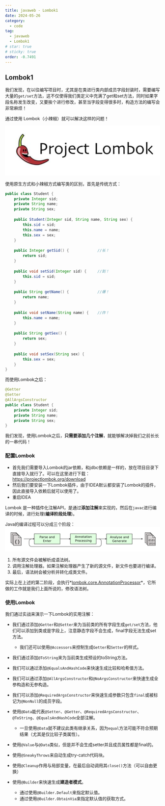 ```yaml
---
title: javaweb - Lombok1
date: 2024-05-26
category:
  - code
tag:
  - javaweb
  - Lombok1
# star: true
# sticky: true
order: -0.7491
---
```


## Lombok1

我们发现，在以往编写项目时，尤其是在类进行类内部成员字段封装时，需要编写大量的`get/set`方法，这不仅使得我们类定义中充满了get和set方法，同时如果字段名称发生改变，又要挨个进行修改，甚至当字段变得很多时，构造方法的编写会非常麻烦！

通过使用 Lombok（小辣椒）就可以解决这样的问题！

![img](../../img/javaweb/8.png)

使用原生方式和小辣椒方式编写类的区别，首先是传统方式：

```java
public class Student {
    private Integer sid;
    private String name;
    private String sex;

    public Student(Integer sid, String name, String sex) {
        this.sid = sid;
        this.name = name;
        this.sex = sex;
    }

    public Integer getSid() {             //长！
        return sid;
    }

    public void setSid(Integer sid) {     //到！
        this.sid = sid;
    }

    public String getName() {             //爆！
        return name;
    }

    public void setName(String name) {    //炸！
        this.name = name;
    }

    public String getSex() {
        return sex;
    }

    public void setSex(String sex) {
        this.sex = sex;
    }
}
```

而使用Lombok之后：

```java
@Getter
@Setter
@AllArgsConstructor
public class Student {
    private Integer sid;
    private String name;
    private String sex;
}
```

我们发现，使用Lombok之后，**只需要添加几个注解**，就能够解决掉我们之前长长的一串代码！

### 配置Lombok

- 首先我们需要导入Lombok的jar依赖，和jdbc依赖是一样的，放在项目目录下直接导入就行了。可以在这里进行下载：<https://projectlombok.org/download>
- 然后我们要安装一下Lombok插件，由于IDEA默认都安装了Lombok的插件，因此直接导入依赖后就可以使用了。
- 重启IDEA

Lombok 是一种插件化注解API，是通过**添加注解**来实现的，然后在`javac`进行编译的时候，进行处理(**编译阶段处理**)。

Java的编译过程可以分成三个阶段：
![img](../../img/javaweb/9.png)

1. 所有源文件会被解析成语法树。
2. 调用注解处理器。如果注解处理器产生了新的源文件，新文件也要进行编译。
3. 最后，语法树会被分析并转化成类文件。

实际上在上述的第二阶段，会执行*[lombok.core.AnnotationProcessor](https://github.com/rzwitserloot/lombok/blob/master/src/core/lombok/core/AnnotationProcessor.java)*，它所做的工作就是我们上面所说的，修改语法树。

### 使用Lombok

我们通过实战来演示一下Lombok的实用注解：

- 我们通过添加`@Getter`和`@Setter`来为当前类的所有字段生成`get/set`方法，他们可以添加到类或是字段上，注意静态字段不会生成，final字段无法生成set方法。
  - 我们还可以使用`@Accessors`来控制生成`Getter`和`Setter`的样式。

- 我们通过添加`@ToString`来为当前类生成预设的toString方法。

- 我们可以通过添加`@EqualsAndHashCode`来快速生成比较和哈希值方法。

- 我们可以通过添加`@AllArgsConstructor`和`@NoArgsConstructor`来快速生成全参构造和无参构造。

- 我们可以添加`@RequiredArgsConstructor`来快速生成参数只包含`final`或被标记为`@NonNull`的成员字段。

- 使用`@Data`能代表`@Setter`、`@Getter`、`@RequiredArgsConstructor`、`@ToString`、`@EqualsAndHashCode`全部注解。
  - 一旦使用`@Data`就不建议此类有继承关系，因为`equal`方法可能不符合预期结果（尤其是仅比较子类属性）。

- 使用`@Value`与`@Data`类似，但是并不会生成setter并且成员属性都是final的。

- 使用`@SneakyThrows`来自动生成try-catch代码块。

- 使用`@Cleanup`作用与局部变量，在最后自动调用其`close()`方法（可以自由更换）

- 使用`@Builder`来快速生成**建造者模式**。
  - 通过使用`@Builder.Default`来指定默认值。
  - 通过使用`@Builder.ObtainVia`来指定默认值的获取方式。
